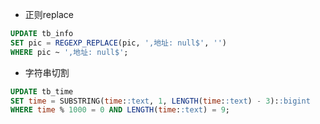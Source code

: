 * 正则replace
```sql
UPDATE tb_info
SET pic = REGEXP_REPLACE(pic, ',地址: null$', '')
WHERE pic ~ ',地址: null$';
```

* 字符串切割
```sql
UPDATE tb_time
SET time = SUBSTRING(time::text, 1, LENGTH(time::text) - 3)::bigint
WHERE time % 1000 = 0 AND LENGTH(time::text) = 9;
```


